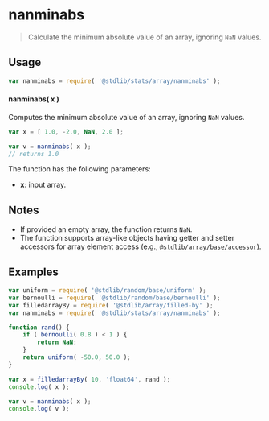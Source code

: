 <!--

@license Apache-2.0

Copyright (c) 2025 The Stdlib Authors.

Licensed under the Apache License, Version 2.0 (the "License");
you may not use this file except in compliance with the License.
You may obtain a copy of the License at

   http://www.apache.org/licenses/LICENSE-2.0

Unless required by applicable law or agreed to in writing, software
distributed under the License is distributed on an "AS IS" BASIS,
WITHOUT WARRANTIES OR CONDITIONS OF ANY KIND, either express or implied.
See the License for the specific language governing permissions and
limitations under the License.

-->

# nanminabs

> Calculate the minimum absolute value of an array, ignoring `NaN` values.

<section class="intro">

</section>

<!-- /.intro -->

<section class="usage">

## Usage

```javascript
var nanminabs = require( '@stdlib/stats/array/nanminabs' );
```

#### nanminabs( x )

Computes the minimum absolute value of an array, ignoring `NaN` values.

```javascript
var x = [ 1.0, -2.0, NaN, 2.0 ];

var v = nanminabs( x );
// returns 1.0
```

The function has the following parameters:

-   **x**: input array.

</section>

<!-- /.usage -->

<section class="notes">

## Notes

-   If provided an empty array, the function returns `NaN`.
-   The function supports array-like objects having getter and setter accessors for array element access (e.g., [`@stdlib/array/base/accessor`][@stdlib/array/base/accessor]).

</section>

<!-- /.notes -->

<section class="examples">

## Examples

<!-- eslint no-undef: "error" -->

```javascript
var uniform = require( '@stdlib/random/base/uniform' );
var bernoulli = require( '@stdlib/random/base/bernoulli' );
var filledarrayBy = require( '@stdlib/array/filled-by' );
var nanminabs = require( '@stdlib/stats/array/nanminabs' );

function rand() {
    if ( bernoulli( 0.8 ) < 1 ) {
        return NaN;
    }
    return uniform( -50.0, 50.0 );
}

var x = filledarrayBy( 10, 'float64', rand );
console.log( x );

var v = nanminabs( x );
console.log( v );
```

</section>

<!-- /.examples -->

<!-- Section for related `stdlib` packages. Do not manually edit this section, as it is automatically populated. -->

<section class="related">

</section>

<!-- /.related -->

<!-- Section for all links. Make sure to keep an empty line after the `section` element and another before the `/section` close. -->

<section class="links">

[@stdlib/array/base/accessor]: https://github.com/stdlib-js/array-base-accessor

</section>

<!-- /.links -->
